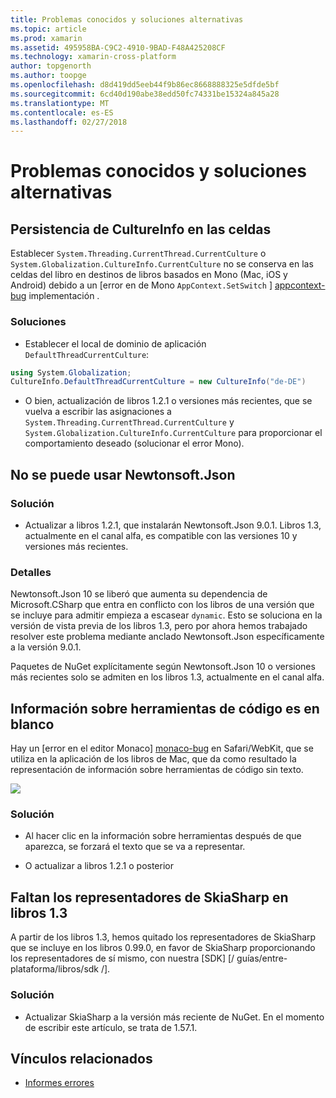 ```yaml
---
title: Problemas conocidos y soluciones alternativas
ms.topic: article
ms.prod: xamarin
ms.assetid: 495958BA-C9C2-4910-9BAD-F48A425208CF
ms.technology: xamarin-cross-platform
author: topgenorth
ms.author: toopge
ms.openlocfilehash: d8d419dd5eeb44f9b86ec8668888325e5dfde5bf
ms.sourcegitcommit: 6cd40d190abe38edd50fc74331be15324a845a28
ms.translationtype: MT
ms.contentlocale: es-ES
ms.lasthandoff: 02/27/2018
---
```

# <a name="known-issues--workarounds"></a>Problemas conocidos y soluciones alternativas

## <a name="persistence-of-cultureinfo-across-cells"></a>Persistencia de CultureInfo en las celdas

Establecer `System.Threading.CurrentThread.CurrentCulture` o `System.Globalization.CultureInfo.CurrentCulture` no se conserva en las celdas del libro en destinos de libros basados en Mono (Mac, iOS y Android) debido a un [error en de Mono `AppContext.SetSwitch` ] [ appcontext-bug] implementación .

### <a name="workarounds"></a>Soluciones

* Establecer el local de dominio de aplicación `DefaultThreadCurrentCulture`:
```csharp
using System.Globalization;
CultureInfo.DefaultThreadCurrentCulture = new CultureInfo("de-DE")
```

* O bien, actualización de libros 1.2.1 o versiones más recientes, que se vuelva a escribir las asignaciones a `System.Threading.CurrentThread.CurrentCulture` y `System.Globalization.CultureInfo.CurrentCulture` para proporcionar el comportamiento deseado (solucionar el error Mono).

## <a name="unable-to-use-newtonsoftjson"></a>No se puede usar Newtonsoft.Json

### <a name="workaround"></a>Solución

* Actualizar a libros 1.2.1, que instalarán Newtonsoft.Json 9.0.1.
  Libros 1.3, actualmente en el canal alfa, es compatible con las versiones 10 y versiones más recientes.

### <a name="details"></a>Detalles

Newtonsoft.Json 10 se liberó que aumenta su dependencia de Microsoft.CSharp que entra en conflicto con los libros de una versión que se incluye para admitir empieza a escasear `dynamic`. Esto se soluciona en la versión de vista previa de los libros 1.3, pero por ahora hemos trabajado resolver este problema mediante anclado Newtonsoft.Json específicamente a la versión 9.0.1.

Paquetes de NuGet explícitamente según Newtonsoft.Json 10 o versiones más recientes solo se admiten en los libros 1.3, actualmente en el canal alfa.

## <a name="code-tooltips-are-blank"></a>Información sobre herramientas de código es en blanco

Hay un [error en el editor Monaco] [ monaco-bug] en Safari/WebKit, que se utiliza en la aplicación de los libros de Mac, que da como resultado la representación de información sobre herramientas de código sin texto.

![](general-images/monaco-signature-help-bug.png)

### <a name="workaround"></a>Solución

* Al hacer clic en la información sobre herramientas después de que aparezca, se forzará el texto que se va a representar.

* O actualizar a libros 1.2.1 o posterior

[appcontext-bug]: https://bugzilla.xamarin.com/show_bug.cgi?id=54448
[monaco-bug]: https://github.com/Microsoft/monaco-editor/issues/408

## <a name="skiasharp-renderers-are-missing-in-workbooks-13"></a>Faltan los representadores de SkiaSharp en libros 1.3

A partir de los libros 1.3, hemos quitado los representadores de SkiaSharp que se incluye en los libros 0.99.0, en favor de SkiaSharp proporcionando los representadores de sí mismo, con nuestra [SDK] [/ guías/entre-plataforma/libros/sdk /].

### <a name="workaround"></a>Solución

* Actualizar SkiaSharp a la versión más reciente de NuGet. En el momento de escribir este artículo, se trata de 1.57.1.

## <a name="related-links"></a>Vínculos relacionados

- [Informes errores](~/tools/workbooks/install.md#reporting-bugs)
